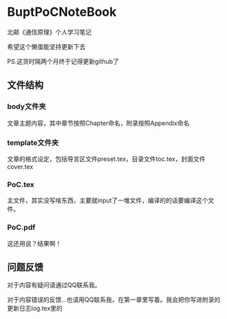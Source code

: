 # BuptPoCNoteBook
北邮《通信原理》个人学习笔记

希望这个懒蛋能坚持更新下去

PS.这货时隔两个月终于记得更新github了

## 文件结构
### body文件夹
  文章主题内容，其中章节按照Chapter命名，附录按照Appendix命名
  
### template文件夹
  文章的格式设定，包括导言区文件preset.tex，目录文件toc.tex，封面文件cover.tex
  
### PoC.tex
  主文件，其实没写啥东西，主要就input了一堆文件，编译的的话要编译这个文件。
  
### PoC.pdf
  这还用说？结果啊！
  
  
## 问题反馈
  对于内容有疑问请通过QQ联系我。
  
  对于内容错误的反馈...也请用QQ联系我，在第一章里写着。我会把你写进附录的更新日志log.tex里的
  
  
